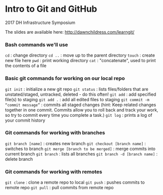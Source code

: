 # Intro to Git and GitHub
2017 DH Infrastructure Symposium

The slides are available here: http://dawnchildress.com/learngit/

### Bash commands we'll use
`cd` : change directory
`cd ..` : move up to the parent directory
`touch` : create new file here
`pwd` : print working directory
`cat` : "concatenate", used to print the contents of a file

### Basic git commands for working on our local repo
`git init` : initialize a new git repo
`git status` : lists files/folders that are unstated/staged, untracked, deleted - do this often!
`git add` : add specified file(s) to staging
`git add .` : add all edited files to staging
`git commit -m “commit message”` : commits all staged changes (hint: Keep related changes together in one commit. Commits allow you to roll back and track your work, so try to commit every time you complete a task.)
`git log` : prints a log of your commit history

### Git commands for working with branches
`git branch [name]` : creates new branch
`git checkout [branch name]` : switches to branch
`git merge [branch to be merged]` : merge commits into current branch
`git branch` : lists all branches
`git branch -d [branch name]` : delete branch

### Git commands for working with remotes
`git clone` : clone a remote repo to local
`git push` : pushes commits to remote repo
`git pull` : pull commits from remote repo
